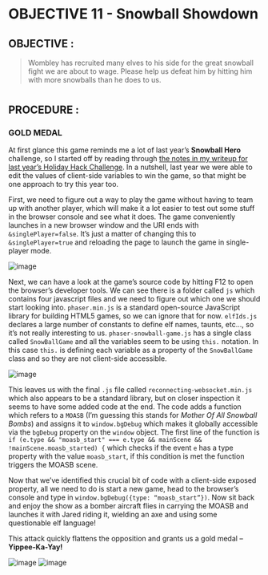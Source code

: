 # OBJECTIVE 11 - Snowball Showdown #

## OBJECTIVE : ##
>Wombley has recruited many elves to his side for the great snowball fight we are about to wage. Please help us defeat him by hitting him with more snowballs than he does to us.

#  

## PROCEDURE : ##
### GOLD MEDAL ###
At first glance this game reminds me a lot of last year’s **Snowball Hero** challenge, so I started off by reading through [the notes in my writeup for last year’s Holiday Hack Challenge](https://github.com/beta-j/SANS-Holiday-Hack-Challenge-2023).  In a nutshell, last year we were able to edit the values of client-side variables to win the game, so that might be one approach to try this year too.

First, we need to figure out a way to play the game without having to team up with another player, which will make it a lot easier to test out some stuff in the browser console and see what it does.  The game conveniently launches in a new browser window and the URI ends with `&singlePlayer=false`.  It’s just a matter of changing this to `&singlePlayer=true` and reloading the page to launch the game in single-player mode. 

![image](https://github.com/user-attachments/assets/da0b0e94-1b01-48b1-b4ac-b005384fc51e)

Next, we can have a look at the game’s source code by hitting F12 to open the browser’s developer tools.  We can see there is a folder called `js` which contains four javascript files and we need to figure out which one we should start looking into.  `phaser.min.js` is a standard open-source JavaScript library for building HTML5 games, so we can ignore that for now.  `elfIds.js` declares a large number of constants to define elf names, taunts, etc…, so it’s not really interesting to us.  `phaser-snowball-game.js` has a single class called `SnowBallGame` and all the variables seem to be using `this.` notation.  In this case `this.` is defining each variable as a property of the `SnowBallGame` class and so they are not client-side accessible.  

![image](https://github.com/user-attachments/assets/64a47f29-01cf-4750-8c8a-882ffda51343)

This leaves us with the final `.js` file called `reconnecting-websocket.min.js` which also appears to be a standard library, but on closer inspection it seems to have some added code at the end.  The code adds a function which refers to a `MOASB`  (I’m guessing this stands for *Mother Of All Snowball Bombs*) and assigns it to `window.bgDebug` which makes it globally accessible via the `bgDebug` property on the `window` object.  The first line of the function is     `if (e.type && "moasb_start" === e.type && mainScene && !mainScene.moasb_started) {` which checks if the event `e` has a type property with the value `moasb_start`, if this condition is met the function triggers the MOASB scene.

Now that we’ve identified this crucial bit of code with a client-side exposed property, all we need to do is start a new game, head to the browser’s console and type in `window.bgDebug({type: “moasb_start”})`. Now sit back and enjoy the show as a bomber aircraft flies in carrying the MOASB and launches it with Jared riding it, wielding an axe and using some questionable elf language!

This attack quickly flattens the opposition and grants us a gold medal – **Yippee-Ka-Yay!**

![image](https://github.com/user-attachments/assets/7eae4eff-e7d0-46a1-b865-facec154c119)   ![image](https://github.com/user-attachments/assets/bd2c36aa-f45e-4121-bd03-fd4963aaef13)



